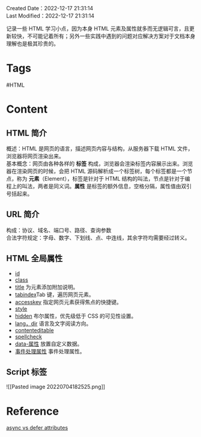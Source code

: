 Created Date：2022-12-17 21:31:14  
Last Modified：2022-12-17 21:31:14

记录一些 HTML 学习小点，因为本身 HTML 元素及属性就多而无逻辑可言，且更新较快，不可能记着所有；另外一些实践中遇到的问题对应解决方案对于文档本身理解也是极其珍贵的。

# Tags

#HTML

# Content

## HTML 简介

概述：HTML 是网页的语言，描述网页内容与结构，从服务器下载 HTML 文件，浏览器将网页渲染出来。  
基本概念：网页由各种各样的 **标签** 构成，浏览器会渲染标签内容展示出来。浏览器在渲染网页的时候，会把 HTML 源码解析成一个标签树，每个标签都是一个节点，称为 **元素**（Element），标签是针对于 HTML 结构的叫法，节点是针对于编程上的叫法，两者是同义词。**属性** 是标签的额外信息，空格分隔，属性值由双引号括起来。

## URL 简介

构成：协议、域名、端口号、路径、查询参数  
合法字符规定：字母、数字、下划线、点、中连线，其余字符均需要经过转义。

## HTML 全局属性

- [id](https://www.bookstack.cn/read/html-tutorial/spilt.1.spilt.2.docs-attribute.md)
- [class](https://www.bookstack.cn/read/html-tutorial/spilt.2.spilt.2.docs-attribute.md)
- [title](https://www.bookstack.cn/read/html-tutorial/spilt.3.spilt.2.docs-attribute.md) 为元素添加附加说明。
- [tabindex](https://www.bookstack.cn/read/html-tutorial/spilt.4.spilt.2.docs-attribute.md)Tab 键，遍历网页元素。
- [accesskey](https://www.bookstack.cn/read/html-tutorial/spilt.5.spilt.2.docs-attribute.md) 指定网页元素获得焦点的快捷键。
- [style](https://www.bookstack.cn/read/html-tutorial/spilt.6.spilt.2.docs-attribute.md)
- [hidden](https://www.bookstack.cn/read/html-tutorial/spilt.7.spilt.2.docs-attribute.md) 布尔属性，优先级低于 CSS 的可见性设置。
- [lang，dir](https://www.bookstack.cn/read/html-tutorial/spilt.8.spilt.2.docs-attribute.md) 语言及文字阅读方向。
- [contenteditable](https://www.bookstack.cn/read/html-tutorial/spilt.9.spilt.2.docs-attribute.md)
- [spellcheck](https://www.bookstack.cn/read/html-tutorial/spilt.10.spilt.2.docs-attribute.md)
- [data-属性](https://www.bookstack.cn/read/html-tutorial/spilt.11.spilt.2.docs-attribute.md) 放置自定义数据。
- [事件处理属性](https://www.bookstack.cn/read/html-tutorial/spilt.12.spilt.2.docs-attribute.md) 事件处理属性。

## Script 标签

![[Pasted image 20220704182525.png]]

# Reference

[async vs defer attributes](https://www.growingwiththeweb.com/2014/02/async-vs-defer-attributes.html)
